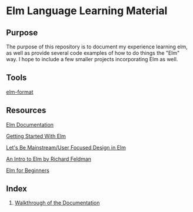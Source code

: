 # Elm Language Learning Material

## Purpose

The purpose of this repository is to document my experience learning elm, as well as provide several code examples
of how to do things the "Elm" way. I hope to include a few smaller projects incorporating Elm as well.

## Tools

[elm-format](https://github.com/avh4/elm-format)

## Resources

[Elm Documentation](http://elm-lang.org/docs)

[Getting Started With Elm](https://guide.elm-lang.org/)

[Let's Be Mainstream/User Focused Design in Elm](http://www.elmbark.com/2016/03/16/mainstream-elm-user-focused-design)

[An Intro to Elm by Richard Feldman](https://www.youtube.com/watch?v=zBHB9i8e3Kc)

[Elm for Beginners](http://courses.knowthen.com/p/elm-for-beginners)


## Index

1. [Walkthrough of the Documentation](https://github.com/garrett-vangilder/ElmLearningMaterial/tree/master/docExamples)

